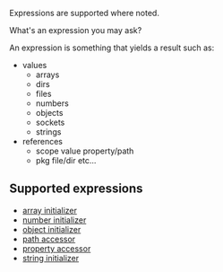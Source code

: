 Expressions are supported where noted.

What's an expression you may ask?

An expression is something that yields a result such as:
- values 
    - arrays
    - dirs
    - files
    - numbers
    - objects
    - sockets
    - strings
- references
    - scope value property/path
    - pkg file/dir
etc...

## Supported expressions

- [array initializer](array-initializer.md)
- [number initializer](number-initializer.md)
- [object initializer](object-initializer.md)
- [path accessor](path-accessor.md)
- [property accessor](property-accessor.md)
- [string initializer](string-initializer.md)

